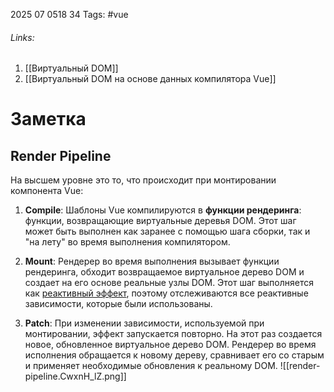 2025 07 0518 34
Tags: #vue 
###### Links: 
1) [[Виртуальный DOM]]
2) [[Виртуальный DOM на основе данных компилятора Vue]]
# Заметка
## Render Pipeline
На высшем уровне это то, что происходит при монтировании компонента Vue:
1. **Compile**: Шаблоны Vue компилируются в **функции рендеринга**: функции, возвращающие виртуальные деревья DOM. Этот шаг может быть выполнен как заранее с помощью шага сборки, так и "на лету" во время выполнения компилятором.
    
2. **Mount**: Рендерер во время выполнения вызывает функции рендеринга, обходит возвращаемое виртуальное дерево DOM и создает на его основе реальные узлы DOM. Этот шаг выполняется как [реактивный эффект](https://ru.vuejs.org/guide/extras/reactivity-in-depth.html), поэтому отслеживаются все реактивные зависимости, которые были использованы.
    
3. **Patch**: При изменении зависимости, используемой при монтировании, эффект запускается повторно. На этот раз создается новое, обновленное виртуальное дерево DOM. Рендерер во время исполнения обращается к новому дереву, сравнивает его со старым и применяет необходимые обновления к реальному DOM. ![[render-pipeline.CwxnH_lZ.png]]
